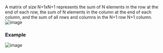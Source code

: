 
A matrix of size N+1xN+1 represents the sum of N elements in the row at the end of each row, the sum of N elements in the column at the end of each column, and the sum of all rows and columns in the N+1 row N+1 column.
![image](https://user-images.githubusercontent.com/108831247/183103477-957a4d53-7ae2-4995-b756-0d6036d7af77.png)



### Example
![image](https://user-images.githubusercontent.com/108831247/183103375-38ea4690-feee-4e42-8a26-76bb2343fb45.png)

